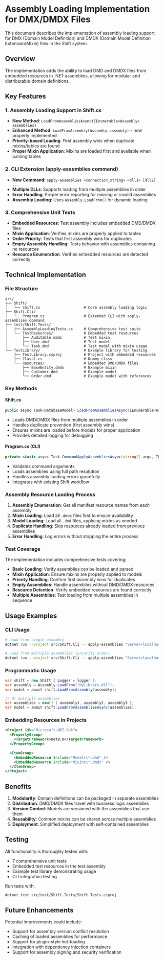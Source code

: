 # Assembly Loading Implementation for DMX/DMDX Files

This document describes the implementation of assembly loading support for DMX (Domain Model Definition) and DMDX (Domain Model Definition Extension/Mixin) files in the Shift system.

## Overview

The implementation adds the ability to load DMD and DMDX files from embedded resources in .NET assemblies, allowing for modular and distributable domain definitions.

## Key Features

### 1. Assembly Loading Support in Shift.cs

- **New Method**: `LoadFromAssembliesAsync(IEnumerable<Assembly> assemblies)`
- **Enhanced Method**: `LoadFromAssembly(Assembly assembly)` - now properly implemented
- **Priority-based Loading**: First assembly wins when duplicate mixins/tables are found
- **Proper Mixin Application**: Mixins are loaded first and available when parsing tables

### 2. CLI Extension (apply-assemblies command)

- **New Command**: `apply-assemblies <connection_string> <dll1> [dll2] ...`
- **Multiple DLLs**: Supports loading from multiple assemblies in order
- **Error Handling**: Proper error reporting for missing or invalid assemblies
- **Assembly Loading**: Uses `Assembly.LoadFrom()` for dynamic loading

### 3. Comprehensive Unit Tests

- **Embedded Resources**: Test assembly includes embedded DMD/DMDX files
- **Mixin Application**: Verifies mixins are properly applied to tables
- **Order Priority**: Tests that first assembly wins for duplicates
- **Empty Assembly Handling**: Tests behavior with assemblies containing no resources
- **Resource Enumeration**: Verifies embedded resources are detected correctly

## Technical Implementation

### File Structure
```
src/
├── Shift/
│   └── Shift.cs                    # Core assembly loading logic
├── Shift.Cli/
│   └── Program.cs                  # Extended CLI with apply-assemblies command
├── test/Shift.Tests/
│   ├── AssemblyLoadingTests.cs     # Comprehensive test suite
│   └── TestResources/              # Embedded test resources
│       ├── Auditable.dmdx          # Test mixin
│       ├── User.dmd                # Test model
│       └── Task.dmd                # Test model with mixin usage
└── TestLibrary/                    # Example library for testing
    ├── TestLibrary.csproj          # Project with embedded resources
    ├── Class1.cs                   # Dummy class
    └── Resources/                  # Embedded DMD/DMDX files
        ├── BaseEntity.dmdx         # Example mixin
        ├── Customer.dmd            # Example model
        └── Order.dmd               # Example model with references
```

### Key Methods

#### Shift.cs
```csharp
public async Task<DatabaseModel> LoadFromAssembliesAsync(IEnumerable<Assembly> assemblies)
```
- Loads DMD/DMDX files from multiple assemblies in order
- Handles duplicate prevention (first assembly wins)
- Ensures mixins are loaded before models for proper application
- Provides detailed logging for debugging

#### Program.cs (CLI)
```csharp
private static async Task CommandApplyAssembliesAsync(string[] args, ILoggerFactory loggerFactory)
```
- Validates command arguments
- Loads assemblies using full path resolution
- Handles assembly loading errors gracefully
- Integrates with existing Shift workflow

### Assembly Resource Loading Process

1. **Assembly Enumeration**: Get all manifest resource names from each assembly
2. **Mixin Loading**: Load all `.dmdx` files first to ensure availability
3. **Model Loading**: Load all `.dmd` files, applying mixins as needed
4. **Duplicate Handling**: Skip resources already loaded from previous assemblies
5. **Error Handling**: Log errors without stopping the entire process

### Test Coverage

The implementation includes comprehensive tests covering:

- **Basic Loading**: Verify assemblies can be loaded and parsed
- **Mixin Application**: Ensure mixins are properly applied to models
- **Priority Handling**: Confirm first assembly wins for duplicates  
- **Empty Assemblies**: Handle assemblies without DMD/DMDX resources
- **Resource Detection**: Verify embedded resources are found correctly
- **Multiple Assemblies**: Test loading from multiple assemblies in sequence

## Usage Examples

### CLI Usage
```bash
# Load from single assembly
dotnet run --project src/Shift.Cli -- apply-assemblies "Server=localhost;Database=test" MyLibrary.dll

# Load from multiple assemblies (priority order)
dotnet run --project src/Shift.Cli -- apply-assemblies "Server=localhost;Database=test" CoreModels.dll ExtensionModels.dll UserModels.dll
```

### Programmatic Usage
```csharp
var shift = new Shift { Logger = logger };
var assembly = Assembly.LoadFrom("MyLibrary.dll");
var model = await shift.LoadFromAssembly(assembly);

// Or multiple assemblies
var assemblies = new[] { assembly1, assembly2, assembly3 };
var model = await shift.LoadFromAssembliesAsync(assemblies);
```

### Embedding Resources in Projects
```xml
<Project Sdk="Microsoft.NET.Sdk">
  <PropertyGroup>
    <TargetFramework>net9.0</TargetFramework>
  </PropertyGroup>
  
  <ItemGroup>
    <EmbeddedResource Include="Models\*.dmd" />
    <EmbeddedResource Include="Mixins\*.dmdx" />
  </ItemGroup>
</Project>
```

## Benefits

1. **Modularity**: Domain definitions can be packaged in separate assemblies
2. **Distribution**: DMD/DMDX files travel with business logic assemblies
3. **Version Control**: Models are versioned with the assemblies that use them
4. **Reusability**: Common mixins can be shared across multiple assemblies
5. **Deployment**: Simplified deployment with self-contained assemblies

## Testing

All functionality is thoroughly tested with:
- 7 comprehensive unit tests
- Embedded test resources in the test assembly
- Example test library demonstrating usage
- CLI integration testing

Run tests with:
```bash
dotnet test src/test/Shift.Tests/Shift.Tests.csproj
```

## Future Enhancements

Potential improvements could include:
- Support for assembly version conflict resolution
- Caching of loaded assemblies for performance
- Support for plugin-style hot-loading
- Integration with dependency injection containers
- Support for assembly signing and security verification